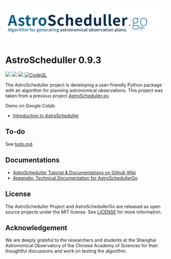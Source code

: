 ![astro_scheduller](./docs/astro_scheduller.jpg)

# AstroScheduller 0.9.3

[![](https://img.shields.io/badge/license-MIT-green)](https://github.com/AstroScheduller/AstroScheduller/blob/Dev/LICENSE)
[![](https://img.shields.io/badge/release-v0.9.3-informational)](https://github.com/AstroScheduller/AstroScheduller/releases)
[![](https://img.shields.io/badge/python-3.6+-orange)]()
[![CodeQL](https://github.com/AstroScheduller/AstroScheduller/actions/workflows/codeql-analysis.yml/badge.svg)](https://github.com/AstroScheduller/AstroScheduller/actions/workflows/codeql-analysis.yml)

The AstroScheduller project is developing a user-friendly Python package with an algorithm for planning astronomical observations. This project was taken from a previous project [AstroScheduller.py](https://github.com/AstroScheduller/AstroSchedullerPy).

Demo on Google Colab: 
 - [Introduction to AstroScheduller](https://colab.research.google.com/drive/1pnGP9p53ELxzyRdV7aMAa21Q0RGHIbaM?usp=sharing)

## To-do

See [todo.md](./docs/todo.md). 

## Documentations

 - [AstroScheduller Tutorial & Documentations on Github Wiki](https://github.com/AstroScheduller/AstroScheduller/wiki)
 - [Appendix: Technical Documentation for AstroSchedullerGo](./docs/app_astroschedullergo_tech.md)

## License

The AstroScheduller Project and AstroSchedullerGo are released as open source projects under the MIT license. See [LICENSE](https://github.com/AstroScheduller/AstroScheduller/blob/Dev/LICENSE) for more information. 

## Acknowledgement

We are deeply grateful to the researchers and students at the Shanghai Astronomical Observatory of the Chinese Academy of Sciences for their thoughtful discussions and work on testing the algorithm.
